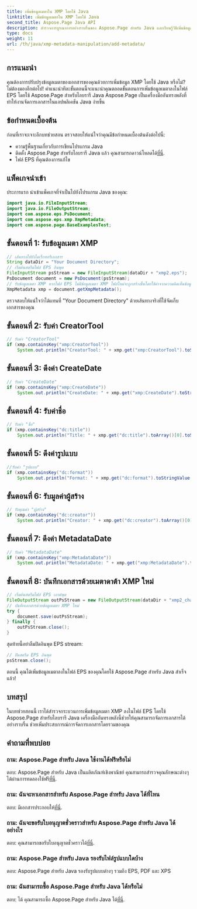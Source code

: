 ```yaml
---
title: เพิ่มข้อมูลเมตาใน XMP โดยใช้ Java
linktitle: เพิ่มข้อมูลเมตาใน XMP โดยใช้ Java
second_title: Aspose.Page Java API
description: สำรวจการบูรณาการอย่างราบรื่นของ Aspose.Page สำหรับ Java และเรียนรู้วิธีเพิ่มข้อมูลเมตา XMP ให้กับไฟล์ EPS ของคุณได้อย่างง่ายดาย ยกระดับเกมการจัดการเอกสารของคุณวันนี้!
type: docs
weight: 11
url: /th/java/xmp-metadata-manipulation/add-metadata/
---
```

## การแนะนำ
คุณต้องการปรับปรุงข้อมูลเมตาของเอกสารของคุณด้วยการเพิ่มข้อมูล XMP โดยใช้ Java หรือไม่? ไม่ต้องมองอีกต่อไป! คำแนะนำทีละขั้นตอนนี้จะแนะนำคุณตลอดขั้นตอนการเพิ่มข้อมูลเมตาลงในไฟล์ EPS โดยใช้ Aspose.Page สำหรับไลบรารี Java Aspose.Page เป็นเครื่องมืออันทรงพลังที่ทำให้งานจัดการเอกสารในแอปพลิเคชัน Java ง่ายขึ้น
## ข้อกำหนดเบื้องต้น
ก่อนที่เราจะเจาะลึกบทช่วยสอน ตรวจสอบให้แน่ใจว่าคุณมีข้อกำหนดเบื้องต้นดังต่อไปนี้:
- ความรู้พื้นฐานเกี่ยวกับการเขียนโปรแกรม Java
-  ติดตั้ง Aspose.Page สำหรับไลบรารี Java แล้ว คุณสามารถดาวน์โหลดได้[ที่นี่](https://releases.aspose.com/page/java/).
- ไฟล์ EPS ที่คุณต้องการแก้ไข
## แพ็คเกจนำเข้า
ประการแรก นำเข้าแพ็คเกจที่จำเป็นไปยังโปรแกรม Java ของคุณ:
```java
import java.io.FileInputStream;
import java.io.FileOutputStream;
import com.aspose.eps.PsDocument;
import com.aspose.eps.xmp.XmpMetadata;
import com.aspose.page.BaseExamplesTest;
```
## ขั้นตอนที่ 1: รับข้อมูลเมตา XMP
```java
// เส้นทางไปยังไดเร็กทอรีเอกสาร
String dataDir = "Your Document Directory";
// เริ่มต้นสตรีมไฟล์ EPS อินพุต
FileInputStream psStream = new FileInputStream(dataDir + "xmp2.eps");
PsDocument document = new PsDocument(psStream);
// รับข้อมูลเมตา XMP หากไฟล์ EPS ไม่มีข้อมูลเมตา XMP ไฟล์ใหม่จะถูกสร้างขึ้นโดยใช้ค่าจากความคิดเห็นข้อมูลเมตา PS (%%Creator, %%CreateDate, %%Title ฯลฯ)
XmpMetadata xmp = document.getXmpMetadata();
```
ตรวจสอบให้แน่ใจว่าได้แทนที่ "Your Document Directory" ด้วยเส้นทางจริงที่ใช้จัดเก็บเอกสารของคุณ

## ขั้นตอนที่ 2: รับค่า CreatorTool
```java
// รับค่า "CreatorTool"
if (xmp.containsKey("xmp:CreatorTool"))
    System.out.println("CreatorTool: " + xmp.get("xmp:CreatorTool").toStringValue());
```
## ขั้นตอนที่ 3: ดึงค่า CreateDate
```java
// รับค่า "CreateDate"
if (xmp.containsKey("xmp:CreateDate"))
    System.out.println("CreateDate: " + xmp.get("xmp:CreateDate").toStringValue());
```
## ขั้นตอนที่ 4: รับค่าชื่อ
```java
// รับค่า "ชื่อ"
if (xmp.containsKey("dc:title"))
    System.out.println("Title: " + xmp.get("dc:title").toArray()[0].toStringValue());
```
## ขั้นตอนที่ 5: ดึงค่ารูปแบบ
```java
//รับค่า "รูปแบบ"
if (xmp.containsKey("dc:format"))
    System.out.println("Format: " + xmp.get("dc:format").toStringValue());
```
## ขั้นตอนที่ 6: รับมูลค่าผู้สร้าง
```java
// รับคุณค่า "ผู้สร้าง"
if (xmp.containsKey("dc:creator"))
    System.out.println("Creator: " + xmp.get("dc:creator").toArray()[0].toStringValue());
```
## ขั้นตอนที่ 7: ดึงค่า MetadataDate
```java
// รับค่า "MetadataDate"
if (xmp.containsKey("xmp:MetadataDate"))
    System.out.println("MetadataDate: " + xmp.get("xmp:MetadataDate").toStringValue());
```
## ขั้นตอนที่ 8: บันทึกเอกสารด้วยเมตาดาต้า XMP ใหม่
```java
// เริ่มต้นสตรีมไฟล์ EPS เอาต์พุต
FileOutputStream outPsStream = new FileOutputStream(dataDir + "xmp2_changed.eps");
// บันทึกเอกสารด้วยข้อมูลเมตา XMP ใหม่
try {			
    document.save(outPsStream);
} finally {
    outPsStream.close();
}
```
สุดท้ายนี้อย่าลืมปิดอินพุต EPS stream:
```java
// ปิดสตรีม EPS อินพุต
psStream.close();
```
ตอนนี้ คุณได้เพิ่มข้อมูลเมตาลงในไฟล์ EPS ของคุณโดยใช้ Aspose.Page สำหรับ Java สำเร็จแล้ว!
## บทสรุป
ในบทช่วยสอนนี้ เราได้สำรวจกระบวนการเพิ่มข้อมูลเมตา XMP ลงในไฟล์ EPS โดยใช้ Aspose.Page สำหรับไลบรารี Java เครื่องมืออันทรงพลังนี้ช่วยให้คุณสามารถจัดการเอกสารได้อย่างราบรื่น ช่วยเพิ่มประสบการณ์การจัดการเอกสารโดยรวมของคุณ
## คำถามที่พบบ่อย
### ถาม: Aspose.Page สำหรับ Java ใช้งานได้ฟรีหรือไม่
 ตอบ: Aspose.Page สำหรับ Java เป็นผลิตภัณฑ์เชิงพาณิชย์ คุณสามารถสำรวจคุณลักษณะต่างๆ ได้ผ่านการทดลองใช้ฟรี[ที่นี่](https://releases.aspose.com/).
### ถาม: ฉันจะหาเอกสารสำหรับ Aspose.Page สำหรับ Java ได้ที่ไหน
 ตอบ: มีเอกสารประกอบให้[ที่นี่](https://reference.aspose.com/page/java/).
### ถาม: ฉันจะขอรับใบอนุญาตชั่วคราวสำหรับ Aspose.Page สำหรับ Java ได้อย่างไร
 ตอบ: คุณสามารถขอรับใบอนุญาตชั่วคราวได้[ที่นี่](https://purchase.aspose.com/temporary-license/).
### ถาม: Aspose.Page สำหรับ Java รองรับไฟล์รูปแบบใดบ้าง
ตอบ: Aspose.Page สำหรับ Java รองรับรูปแบบต่างๆ รวมถึง EPS, PDF และ XPS
### ถาม: ฉันสามารถซื้อ Aspose.Page สำหรับ Java ได้หรือไม่
 ตอบ: ได้ คุณสามารถซื้อ Aspose.Page สำหรับ Java ได้[ที่นี่](https://purchase.aspose.com/buy).